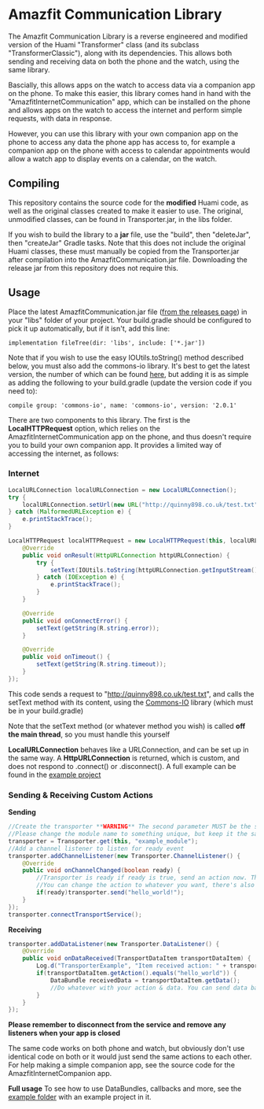 # Amazfit Communication Library
The Amazfit Communication Library is a reverse engineered and modified version of the Huami "Transformer" class (and its subclass "TransformerClassic"), along with its dependencies. This allows both sending and receiving data on both the phone and the watch, using the same library.

Bascially, this allows apps on the watch to access data via a companion app on the phone. To make this easier, this library comes hand in hand with the "AmazfitInternetCommunication" app, which can be installed on the phone and allows apps on the watch to access the internet and perform simple requests, with data in response. 

However, you can use this library with your own companion app on the phone to access any data the phone app has access to, for example a companion app on the phone with access to calendar appointments would allow a watch app to display events on a calendar, on the watch.

## Compiling

This repository contains the source code for the **modified** Huami code, as well as the original classes created to make it easier to use. The original, unmodified classes, can be found in Transporter.jar, in the libs folder.

If you wish to build the library to a **jar** file, use the "build", then "deleteJar", then "createJar" Gradle tasks. Note that this does not include the original Huami classes, these must manually be copied from the Transporter.jar after compilation into the AmazfitCommunication.jar file. Downloading the release jar from this repository does not require this.

## Usage

Place the latest AmazfitCommunication.jar file ([from the releases page](https://github.com/KieronQuinn/AmazfitCommunication/releases)) in your "libs" folder of your project. Your build.gradle should be configured to pick it up automatically, but if it isn't, add this line:
```
implementation fileTree(dir: 'libs', include: ['*.jar'])
```

Note that if you wish to use the easy IOUtils.toString() method described below, you must also add the commons-io library. It's best to get the latest version, the number of which can be found [here](https://commons.apache.org/proper/commons-io/dependency-info.html), but adding it is as simple as adding the following to your build.gradle (update the version code if you need to):

```
compile group: 'commons-io', name: 'commons-io', version: '2.0.1'
```

There are two components to this library. The first is the **LocalHTTPRequest** option, which relies on the AmazfitInternetCommunication app on the phone, and thus doesn't require you to build your own companion app. It provides a limited way of accessing the internet, as follows:

### Internet

```java
LocalURLConnection localURLConnection = new LocalURLConnection();
try {
    localURLConnection.setUrl(new URL("http://quinny898.co.uk/test.txt"));
} catch (MalformedURLException e) {
    e.printStackTrace();
}

LocalHTTPRequest localHTTPRequest = new LocalHTTPRequest(this, localURLConnection, new LocalHTTPResponse() {
    @Override
    public void onResult(HttpURLConnection httpURLConnection) {
        try {
            setText(IOUtils.toString(httpURLConnection.getInputStream()));
        } catch (IOException e) {
            e.printStackTrace();
        }
    }

    @Override
    public void onConnectError() {
        setText(getString(R.string.error));
    }

    @Override
    public void onTimeout() {
        setText(getString(R.string.timeout));
    }
});
```

This code sends a request to "http://quinny898.co.uk/test.txt", and calls the setText method with its content, using the [Commons-IO](https://commons.apache.org/proper/commons-io/dependency-info.html) library (which must be in your build.gradle)

Note that the setText method (or whatever method you wish) is called **off the main thread**, so you must handle this yourself

**LocalURLConnection** behaves like a URLConnection, and can be set up in the same way. A **HttpURLConnection** is returned, which is custom, and does not respond to .connect() or .disconnect(). A full example can be found in the [example project](https://github.com/KieronQuinn/AmazfitCommunication/blob/master/example/app/src/main/java/com/kieronquinn/app/amazfitinternetexample/MainActivity.java)

### Sending & Receiving Custom Actions

**Sending**
```java
//Create the transporter **WARNING** The second parameter MUST be the same on both your watch and phone companion apps!
//Please change the module name to something unique, but keep it the same for both apps!
transporter = Transporter.get(this, "example_module");
//Add a channel listener to listen for ready event
transporter.addChannelListener(new Transporter.ChannelListener() {
    @Override
    public void onChannelChanged(boolean ready) {
        //Transporter is ready if ready is true, send an action now. This will **NOT** work before the transporter is ready!
        //You can change the action to whatever you want, there's also an option for a data bundle to be added (see below)
        if(ready)transporter.send("hello_world!");
    }
});
transporter.connectTransportService();
```

**Receiving**

```java
transporter.addDataListener(new Transporter.DataListener() {
    @Override
    public void onDataReceived(TransportDataItem transportDataItem) {
        Log.d("TransporterExample", "Item received action: " + transportDataItem.getAction());
        if(transportDataItem.getAction().equals("hello_world")) {
            DataBundle receivedData = transportDataItem.getData();
            //Do whatever with your action & data. You can send data back in the same way using the same transporter
        }
    }
});
```

**Please remember to disconnect from the service and remove any listeners when your app is closed**

The same code works on both phone and watch, but obviously don't use identical code on both or it would just send the same actions to each other. For help making a simple companion app, see the source code for the AmazfitInternetCompanion app.

**Full usage**
To see how to use DataBundles, callbacks and more, see the [example folder](https://github.com/KieronQuinn/AmazfitCommunication/tree/master/example) with an example project in it.
